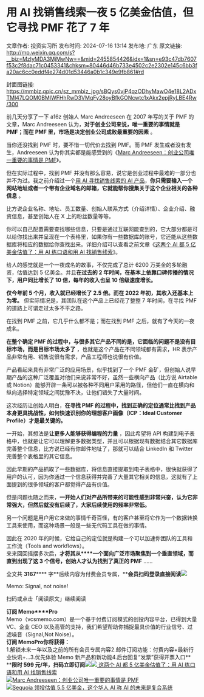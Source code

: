 # 用 AI 找销售线索一夜 5 亿美金估值，但它寻找 PMF 花了 7 年

文章作者: 投资实习所
发布时间: 2024-07-16 13:14
发布地: 广东
原文链接: http://mp.weixin.qq.com/s?__biz=MzIyMDA3MjMwNw==&mid=2455854426&idx=1&sn=e93c47db7607f53c2f8dac71c0453341&chksm=80446d46b733e4502c2e2302e145c6bb3fa20ac6cc0eddf4e274d01d53446a0b1c349e9fb861#rd

封面图链接: https://mmbiz.qpic.cn/sz_mmbiz_jpg/sBQys0vjP4qzODhyMawO4e18L2ADxTMl47LQOM0BMlWFHhRwD3VMqFy28oyBfkGONcwtc1xAkx2epjRyLBE4Rw/300

前几天分享了一下 a16z 创始人 Marc Andreeseen 在 2007 年写的关于 PMF 的文章，Marc Andreeseen
认为，**对于创业公司来说，唯一重要的事情就是 PMF；而在 PMF 里，市场是决定创业公司成败最重要的因素** 。

当你还没找到 PMF 时，要不惜一切代价去找到 PMF。而 PMF 发生或者没有发生，Andreeseen 认为你其实都是能感受到的《[Marc
Andreeseen：创业公司唯一重要的事情是
PMF](http://mp.weixin.qq.com/s?__biz=MzIyMDA3MjMwNw==&mid=2455854358&idx=1&sn=c89ecd882e9196cdf5b94564850bdd68&chksm=80446d0ab733e41c984f56c92d461b092701d423a4eef4e1229c2eb45e52bd2f71faec3a7a72&scene=21#wechat_redirect)》。

但在实际过程中，找到 PMF 并没有那么容易，说它是创业过程中最难的一部分也并不为过。我之前介绍过一个[用 AI 寻找销售线索的 AI
产品](http://mp.weixin.qq.com/s?__biz=MzIyMDA3MjMwNw==&mid=2455854277&idx=1&sn=6c435db5ab34e1619757a6cf8aedb6c8&chksm=80446cd9b733e5cfbd6a5ddbe0c350c07b1f94aa7b5f31a526d30248cac3700e95dd5984866a&scene=21#wechat_redirect)，**你只需要输入一个网站地址或者一个带有企业域名的邮箱，它就能帮你搜集关于这个企业相关的各种信息**
。

比方说企业名称、地址、员工数量、创始人联系方式（介绍详情）、企业介绍、融资信息，甚至创始人在 X 上的粉丝数量等等。

你可以自己配置需要查找哪些信息，只要是通过互联网能查到的，它大部分都是可以给你找出来并呈现在一个表格里，如果你有一些数据库的账号，它还能从这些数据库将相应的数据给你查找出来。详细介绍可以查看之前文章《[这两个
AI 都 5 亿美金估值了：用 AI 练口语和用 AI
找销售线索](http://mp.weixin.qq.com/s?__biz=MzIyMDA3MjMwNw==&mid=2455854277&idx=1&sn=6c435db5ab34e1619757a6cf8aedb6c8&chksm=80446cd9b733e5cfbd6a5ddbe0c350c07b1f94aa7b5f31a526d30248cac3700e95dd5984866a&scene=21#wechat_redirect)》。

给人的感觉就是一个一夜成名的故事，不仅完成了总计 6200 万美金的多轮融资，估值达到 5 亿美金。并且**在过去的 2
年时间，在基本上依靠口碑传播的情况下，用户同比增长了 10 倍，每年的收入也呈 10 倍级速度增长。**

**仅今年前 5 个月，收入就已经增长了 2.5 倍。而在 2022 年初，其收入还基本上为零。** 但实际情况是，其团队在这个产品上已经花了整整 7
年时间，在寻找 PMF 的道路上可谓走过太多不平之路。

在找到 PMF 之前，它几乎什么都不是；而在找到 PMF 之后，就有了今天的一夜成名。

**在整个确定 PMF 的过程中，与很多其它产品不同的是，它面临的问题不是没有目标市场，而是目标市场太多了** ，也就是这个产品在不同领域都有需求，HR
表示产品非常有用、销售说很有需求，产品工程师也说很有价值。

产品看起来具有非常广泛的应用场景，似乎找到了一个 PMF 金矿，但创始人说早期产品的这种广泛覆盖对他们来说非常不好，虽然一些横向产品（比方说
Airtable 或 Notion）能够开辟一条可以被各种不同用户采用的路径，但他们一直在横向和纵向选择特定领域之间犹豫不决，让他们错失了大量时间。

这次经历让创始人明白，**在寻找 PMF 的过程中，找到正确的定位通常比找到产品本身更具挑战性，如何快速识别你的理想客户画像（ICP：Ideal
Customer Profile）才是最关键的。**

一开始，其想法是**让更多人能够获得编程的力量** ，因此希望将 API
构建到电子表格中，也就是让它可以理解更多数据类型，并且可以根据现有数据结合其它数据库完善整个信息，比方说已经有你邮件地址了，那就可以结合 LinkedIn
和 Twitter 完善整个表格里的其它信息。

因此早期的产品抓取了一些数据库，将信息直接提取到电子表格中，很快就获得了用户的认可，因为你通过一个信息获得并完善了大量其它相关的信息，这就有了上面提到的很多领域的客户都觉得产品有价值。

但是问题也随之而来，**一开始人们对产品所带来的可能性感到非常兴奋，认为它非常强大，但然后就没有后续了，大家后续使用的频率非常低。**

另一个问题是用户用它来做的事情千奇百怪，有的客户甚至将它作为一个数据转换工具来使用，而这种场景一般是一些无代码工具在做的事情。

因此在 2020 年的时候，它给自己的定位就是构建一个可以加速你团队的工具和工作流（Tools and workflows）。  
来来回回摇摆多次后，**才将其从****一个面向广泛市场聚焦到一个垂直领域，而直到出现了这 3 个信号，创始人才认为找到了真正的 PMF** ……

全文共 **3167******
字**后续内容为付费会员专属，****会员扫码登录直接阅读**![](https://mmbiz.qpic.cn/sz_mmbiz_png/sBQys0vjP4qzODhyMawO4e18L2ADxTMlvhVbxEA3FuicAyW2mpYt1vOxsJ20gk1Cd2Y9rdPKwDZhIMcBhd2pG5w/640?wx_fmt=png&from=appmsg)  

Memo: Signal, not noise!

扫码或点击「阅读原文」继续阅读

**订阅 Memo****Pro**  
Memo（vcsmemo.com）是一个基于付费订阅模式的创投内容平台，已得到大量 VC、企业 CEO
以及高管的支持，我们希望帮助你捕捉最具价值的行业信号、过滤噪音（Signal,Not Noise）。  
**订阅 Memo****Pro****你将获得：**  
1.解锁未来一年以及之前的所有会员专属内容2.邮件订阅功能：付费内容+最新行业快讯+...3.优先体验 Memo
新产品和新功能4.后台回复“发票”获得开票入口**  
****限时 599
元/年，扫码立即订阅**![](https://mmbiz.qpic.cn/mmbiz_png/mrJibAziaMQhQGoNHniac6wGOyRe172dlS0HCYicyjiaCTtly2pULIz6YPNsXeRjoQFSuDYezsia4ibhbAc1X3GKtVRyw/640?wx_fmt=png&wxfrom=5&wx_lazy=1&wx_co=1)[![](https://mmbiz.qpic.cn/sz_mmbiz_jpg/sBQys0vjP4qqsGWyiaopa7TrnbAlOI6P7cn71SSeQ0RZkaRqY5QnH4oaG9v2suB6q77KhG5NGgwnGnGndujfNeg/640?wx_fmt=jpeg)
这两个 AI 都 5 亿美金估值了：用 AI 练口语和用 AI
找销售线索](https://mp.weixin.qq.com/s?__biz=MzIyMDA3MjMwNw==&mid=2455854277&idx=1&sn=6c435db5ab34e1619757a6cf8aedb6c8&chksm=80446cd9b733e5cfbd6a5ddbe0c350c07b1f94aa7b5f31a526d30248cac3700e95dd5984866a&scene=21#wechat_redirect)  
[![](https://mmbiz.qpic.cn/sz_mmbiz_jpg/sBQys0vjP4qICCj7rGOD7GoDsbR6TSAJGeZxcVIpNVMiaLZLrNoc8nBKTeR6icTGdxUUFibV7ewRS6GmqokkHnKkA/640?wx_fmt=jpeg)Marc
Andreeseen：创业公司唯一重要的事情是
PMF](https://mp.weixin.qq.com/s?__biz=MzIyMDA3MjMwNw==&mid=2455854358&idx=1&sn=c89ecd882e9196cdf5b94564850bdd68&chksm=80446d0ab733e41c984f56c92d461b092701d423a4eef4e1229c2eb45e52bd2f71faec3a7a72&scene=21#wechat_redirect)  
[![](https://mmbiz.qpic.cn/sz_mmbiz_jpg/sBQys0vjP4qagFeT2SpxRHTnXDBPrQ3FA0kvgicVeIof3ZgW9IKia1ic7PqlJdho7NsbcwnYWm8ZicpuviaKruAqP0Q/640?wx_fmt=jpeg)Sequoia
领投估值 5.5 亿美金，这个华人 AI 称 AI
的未来是复合系统](https://mp.weixin.qq.com/s?__biz=MzIyMDA3MjMwNw==&mid=2455854407&idx=1&sn=f05020f401ed36aa0ab1fc368d8dc781&chksm=80446d5bb733e44d4e15a784fc91dfb3c163fa0fda972428d735aa09393f3226552e458ba15d&scene=21#wechat_redirect)

  

